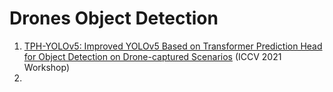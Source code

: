 #  Drones Object Detection
1. [TPH-YOLOv5: Improved YOLOv5 Based on Transformer Prediction Head for Object Detection on Drone-captured Scenarios](https://arxiv.org/abs/2108.11539) (ICCV 2021 Workshop)
2. 
